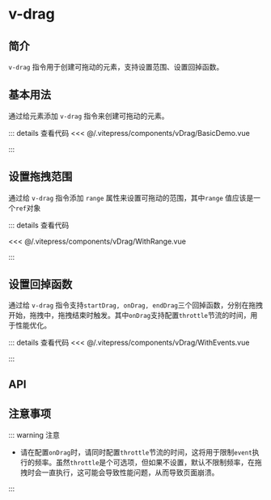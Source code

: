 # v-drag

## 简介

`v-drag` 指令用于创建可拖动的元素，支持设置范围、设置回掉函数。

## 基本用法

通过给元素添加 `v-drag` 指令来创建可拖动的元素。

<BasicDemo />

::: details 查看代码
<<< @/.vitepress/components/vDrag/BasicDemo.vue

:::

## 设置拖拽范围

通过给 `v-drag` 指令添加 `range` 属性来设置可拖动的范围，其中`range` 值应该是一个`ref`对象

<WithRange />

::: details 查看代码

<<< @/.vitepress/components/vDrag/WithRange.vue

:::

## 设置回掉函数

通过给 `v-drag` 指令支持`startDrag, onDrag, endDrag`三个回掉函数，分别在拖拽开始，拖拽中，拖拽结束时触发。其中`onDrag`支持配置`throttle`节流的时间，用于性能优化。

<WithEvents />

::: details 查看代码
<<< @/.vitepress/components/vDrag/WithEvents.vue

:::

## API

<ApiTable :data="data" />

## 注意事项

::: warning 注意

- 请在配置`onDrag`时，请同时配置`throttle`节流的时间，这将用于限制`event`执行的频率。虽然`throttle`是个可选项，但如果不设置，默认不限制频率，在拖拽时会一直执行，这可能会导致性能问题，从而导致页面崩溃。

:::

<script setup>
import BasicDemo from "../.vitepress/components/vDrag/BasicDemo.vue"
import WithRange from "../.vitepress/components/vDrag/WithRange.vue"
import WithEvents from "../.vitepress/components/vDrag/WithEvents.vue"
import ApiTable from "../.vitepress/components/ApiTable.vue"

const data = [
    {
        name: "range",
        type: "Ref<HTMLElement>",
        default: "null",
        description: "可拖动的范围，其值应该是一个ref引用，如果不设置则默认为整个页面。",
        required: false,
    },
    {
        name: "startDrag",
        type: "Function",
        default: "null",
        description: "拖拽开始时触发的回掉函数",
        required: false,
    },
    {
        name: "onDrag",
        type: "Object<event: Function, throttle?: Number>",
        default: "null",
        description: "拖拽中触发的回掉函数",
        required: false,
    },
    {
        name: "endDrag",
        type: "Function",
        default: "null",
        description: "拖拽结束时触发的回掉函数",
        required: false,
    },
]
</script>
